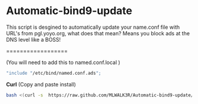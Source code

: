 Automatic-bind9-update
======================

This script is desgined to automatically update your name.conf file with URL's from  pgl.yoyo.org, what does  that mean? Means you block ads at the DNS level like a BOSS!


==================

(You will need to add this to named.conf.local  )
```bash 
"include "/etc/bind/named.conf.ads";
```
**Curl** (Copy and paste install)
```bash
bash <(curl -s  https://raw.github.com/MLWALK3R/Automatic-bind9-update/master/bindupdate.sh ) 
```
